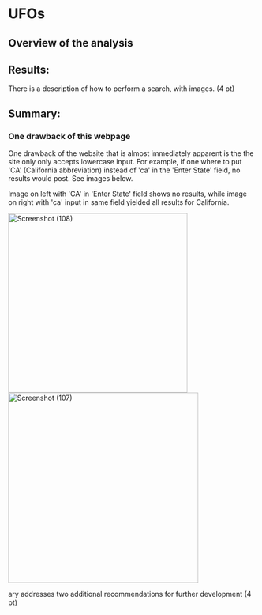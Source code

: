 # UFOs

## Overview of the analysis

## Results:

There is a description of how to perform a search, with images. (4 pt)

## Summary:

### One drawback of this webpage 
One drawback of the website that is almost immediately apparent is the the site only only accepts lowercase input. For example, if one where to put 'CA' (California abbreviation) instead of 'ca' in the 'Enter State' field, no results would post. See images below.

Image on left with 'CA' in 'Enter State' field shows no results, while image on right with 'ca' input in same field yielded all results for California.

<img width="363" alt="Screenshot (108)" src="https://user-images.githubusercontent.com/102890151/173256084-a696643d-a4ac-4068-ba3c-74a2a8f67a10.png"> <img width="385" alt="Screenshot (107)" src="https://user-images.githubusercontent.com/102890151/173256082-17340f15-39ed-4da5-aee7-ade111fde38d.png">


ary addresses two additional recommendations for further development (4 pt)
